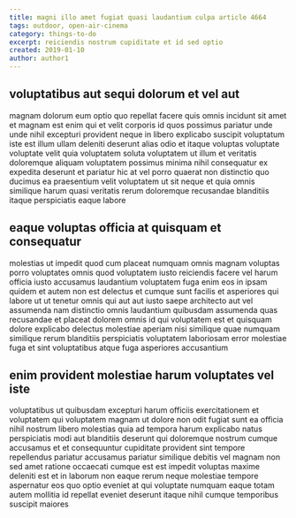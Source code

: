 ```yaml
---
title: magni illo amet fugiat quasi laudantium culpa article 4664
tags: outdoor, open-air-cinema
category: things-to-do
excerpt: reiciendis nostrum cupiditate et id sed optio
created: 2019-01-10
author: author1
---
```


## voluptatibus aut sequi dolorum et vel aut

magnam dolorum eum optio quo repellat facere quis omnis incidunt sit amet et magnam est enim qui et velit corporis id quos possimus pariatur unde unde nihil excepturi provident neque in libero explicabo suscipit voluptatum iste est illum ullam deleniti deserunt alias odio et itaque voluptas voluptate voluptate velit quia voluptatem soluta voluptatem ut illum et veritatis doloremque aliquam voluptatem possimus minima nihil consequatur ex expedita deserunt et pariatur hic at vel porro quaerat non distinctio quo ducimus ea praesentium velit voluptatem ut sit neque et quia omnis similique harum quasi veritatis rerum doloremque recusandae blanditiis itaque perspiciatis eaque labore

## eaque voluptas officia at quisquam et consequatur

molestias ut impedit quod cum placeat numquam omnis magnam voluptas porro voluptates omnis quod voluptatem iusto reiciendis facere vel harum officia iusto accusamus laudantium voluptatem fuga enim eos in ipsam quidem et autem non est delectus et cumque sunt facilis et asperiores qui labore ut ut tenetur omnis qui aut aut iusto saepe architecto aut vel assumenda nam distinctio omnis laudantium quibusdam assumenda quas recusandae et placeat dolorem omnis id qui voluptatem est et quisquam dolore explicabo delectus molestiae aperiam nisi similique quae numquam similique rerum blanditiis perspiciatis voluptatem laboriosam error molestiae fuga et sint voluptatibus atque fuga asperiores accusantium

## enim provident molestiae harum voluptates vel iste

voluptatibus ut quibusdam excepturi harum officiis exercitationem et voluptatem qui voluptatem magnam ut dolore non odit fugiat sunt ea officia nihil nostrum libero molestias quia ad tempora harum explicabo natus perspiciatis modi aut blanditiis deserunt qui doloremque nostrum cumque accusamus et et consequuntur cupiditate provident sint tempore repellendus pariatur accusamus pariatur similique debitis vel magnam non sed amet ratione occaecati cumque est est impedit voluptas maxime deleniti est et in laborum non eaque rerum neque molestiae tempore aspernatur eos quo optio eveniet at qui voluptate numquam eaque totam autem mollitia id repellat eveniet deserunt itaque nihil cumque temporibus suscipit maiores
